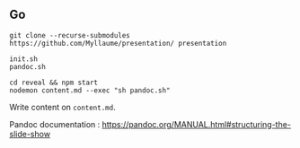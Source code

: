 ## Go

```
git clone --recurse-submodules https://github.com/Myllaume/presentation/ presentation
```

```
init.sh
pandoc.sh
```

```
cd reveal && npm start
nodemon content.md --exec "sh pandoc.sh"
```

Write content on `content.md`.

Pandoc documentation : https://pandoc.org/MANUAL.html#structuring-the-slide-show